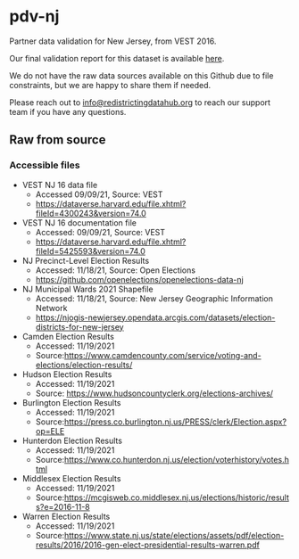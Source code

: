 # pdv-nj
Partner data validation for New Jersey, from VEST 2016. 

Our final validation report for this dataset is available [here](https://redistrictingdatahub.org/dataset/vest-2016-new-jersey-precinct-boundaries-and-election-results-shapefile/).

We do not have the raw data sources available on this Github due to file constraints, but we are happy to share them if needed. 

Please reach out to info@redistrictingdatahub.org to reach our support team if you have any questions.

## Raw from source

### Accessible files
- VEST NJ 16 data file
  - Accessed 09/09/21, Source: VEST
  - https://dataverse.harvard.edu/file.xhtml?fileId=4300243&version=74.0
- VEST NJ 16 documentation file
  - Accessed: 09/09/21, Source: VEST
  - https://dataverse.harvard.edu/file.xhtml?fileId=5425593&version=74.0
- NJ Precinct-Level Election Results
  - Accessed: 11/18/21, Source: Open Elections
  - https://github.com/openelections/openelections-data-nj
- NJ Municipal Wards 2021 Shapefile
  - Accessed: 11/18/21, Source: New Jersey Geographic Information Network
  - https://njogis-newjersey.opendata.arcgis.com/datasets/election-districts-for-new-jersey
- Camden Election Results
  - Accessed: 11/19/2021
  - Source:https://www.camdencounty.com/service/voting-and-elections/election-results/
- Hudson Election Results
  - Accessed: 11/19/2021
  - Source: https://www.hudsoncountyclerk.org/elections-archives/
- Burlington Election Results
  - Accessed: 11/19/2021
  - Source:https://press.co.burlington.nj.us/PRESS/clerk/Election.aspx?op=ELE
- Hunterdon Election Results
  - Accessed: 11/19/2021
  - Source:https://www.co.hunterdon.nj.us/election/voterhistory/votes.html
- Middlesex Election Results
  - Accessed: 11/19/2021
  - Source:https://mcgisweb.co.middlesex.nj.us/elections/historic/results?e=2016-11-8
- Warren Election Results
  - Accessed: 11/19/2021
  - Source:https://www.state.nj.us/state/elections/assets/pdf/election-results/2016/2016-gen-elect-presidential-results-warren.pdf
